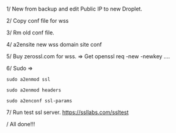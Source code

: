 1/ New from backup and edit Public IP to new Droplet.

2/ Copy conf file for wss

3/ Rm old conf file.

4/ a2ensite new wss domain site conf

5/ Buy zerossl.com for wss.
  => Get openssl req -new -newkey ....
  
6/ Sudo =>

    sudo a2enmod ssl
  
    sudo a2enmod headers
    
    sudo a2enconf ssl-params
  
  
7/ Run test ssl server. https://ssllabs.com/ssltest

/ All done!!!
